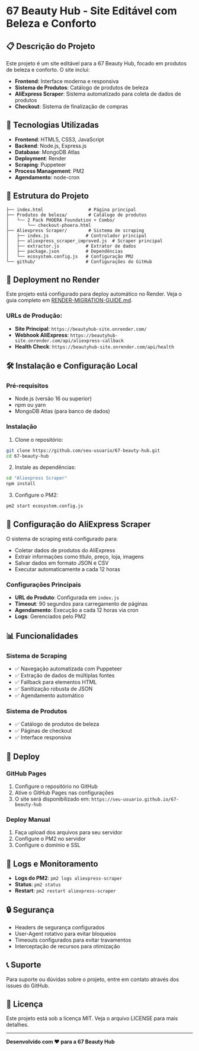 # 67 Beauty Hub - Site Editável com Beleza e Conforto

## 📋 Descrição do Projeto

Este projeto é um site editável para a 67 Beauty Hub, focado em produtos de beleza e conforto. O site inclui:

- **Frontend**: Interface moderna e responsiva
- **Sistema de Produtos**: Catálogo de produtos de beleza
- **AliExpress Scraper**: Sistema automatizado para coleta de dados de produtos
- **Checkout**: Sistema de finalização de compras

## 🚀 Tecnologias Utilizadas

- **Frontend**: HTML5, CSS3, JavaScript
- **Backend**: Node.js, Express.js
- **Database**: MongoDB Atlas
- **Deployment**: Render
- **Scraping**: Puppeteer
- **Process Management**: PM2
- **Agendamento**: node-cron

## 📁 Estrutura do Projeto

```
├── index.html                 # Página principal
├── Produtos de beleza/        # Catálogo de produtos
│   └── 2 Pack PHOERA Foundation + Combo/
│       └── checkout-phoera.html
├── Aliexpress Scraper/        # Sistema de scraping
│   ├── index.js              # Controlador principal
│   ├── aliexpress_scraper_improved.js  # Scraper principal
│   ├── extractor.js          # Extrator de dados
│   ├── package.json          # Dependências
│   └── ecosystem.config.js   # Configuração PM2
└── github/                   # Configurações do GitHub
```

## 🚀 Deployment no Render

Este projeto está configurado para deploy automático no Render. Veja o guia completo em [RENDER-MIGRATION-GUIDE.md](RENDER-MIGRATION-GUIDE.md).

### URLs de Produção:
- **Site Principal**: `https://beautyhub-site.onrender.com/`
- **Webhook AliExpress**: `https://beautyhub-site.onrender.com/api/aliexpress-callback`
- **Health Check**: `https://beautyhub-site.onrender.com/api/health`

## 🛠️ Instalação e Configuração Local

### Pré-requisitos
- Node.js (versão 16 ou superior)
- npm ou yarn
- MongoDB Atlas (para banco de dados)

### Instalação

1. Clone o repositório:
```bash
git clone https://github.com/seu-usuario/67-beauty-hub.git
cd 67-beauty-hub
```

2. Instale as dependências:
```bash
cd "Aliexpress Scraper"
npm install
```

3. Configure o PM2:
```bash
pm2 start ecosystem.config.js
```

## 🔧 Configuração do AliExpress Scraper

O sistema de scraping está configurado para:
- Coletar dados de produtos do AliExpress
- Extrair informações como título, preço, loja, imagens
- Salvar dados em formato JSON e CSV
- Executar automaticamente a cada 12 horas

### Configurações Principais

- **URL do Produto**: Configurada em `index.js`
- **Timeout**: 90 segundos para carregamento de páginas
- **Agendamento**: Execução a cada 12 horas via cron
- **Logs**: Gerenciados pelo PM2

## 📊 Funcionalidades

### Sistema de Scraping
- ✅ Navegação automatizada com Puppeteer
- ✅ Extração de dados de múltiplas fontes
- ✅ Fallback para elementos HTML
- ✅ Sanitização robusta de JSON
- ✅ Agendamento automático

### Sistema de Produtos
- ✅ Catálogo de produtos de beleza
- ✅ Páginas de checkout
- ✅ Interface responsiva

## 🚀 Deploy

### GitHub Pages
1. Configure o repositório no GitHub
2. Ative o GitHub Pages nas configurações
3. O site será disponibilizado em: `https://seu-usuario.github.io/67-beauty-hub`

### Deploy Manual
1. Faça upload dos arquivos para seu servidor
2. Configure o PM2 no servidor
3. Configure o domínio e SSL

## 📝 Logs e Monitoramento

- **Logs do PM2**: `pm2 logs aliexpress-scraper`
- **Status**: `pm2 status`
- **Restart**: `pm2 restart aliexpress-scraper`

## 🔒 Segurança

- Headers de segurança configurados
- User-Agent rotativo para evitar bloqueios
- Timeouts configurados para evitar travamentos
- Interceptação de recursos para otimização

## 📞 Suporte

Para suporte ou dúvidas sobre o projeto, entre em contato através dos issues do GitHub.

## 📄 Licença

Este projeto está sob a licença MIT. Veja o arquivo LICENSE para mais detalhes.

---

**Desenvolvido com ❤️ para a 67 Beauty Hub**
